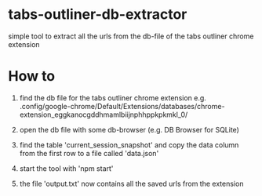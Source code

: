 # tabs-outliner-db-extractor
simple tool to extract all the urls from the db-file of the tabs outliner chrome extension

# How to

1. find the db file for the tabs outliner chrome extension
    e.g. .config/google-chrome/Default/Extensions/databases/chrome-extension_eggkanocgddhmamlbiijnphhppkpkmkl_0/

2. open the db file with some db-browser (e.g. DB Browser for SQLite)

3. find the table 'current_session_snapshot' and copy the data column from the first row to a file called 'data.json'

4. start the tool with 'npm start'

5. the file 'output.txt' now contains all the saved urls from the extension